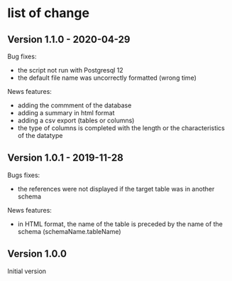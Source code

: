 # list of change

## Version 1.1.0 - 2020-04-29
Bug fixes:
- the script not run with Postgresql 12
- the default file name was uncorrectly formatted (wrong time)

News features:
- adding the commment of the database
- adding a summary in html format
- adding a csv export (tables or columns)
- the type of columns is completed with the length or the characteristics of the datatype

## Version 1.0.1 - 2019-11-28

Bugs fixes:
- the references were not displayed if the target table was in another schema

News features:
- in HTML format, the name of the table is preceded by the name of the schema (schemaName.tableName)

## Version 1.0.0

Initial version